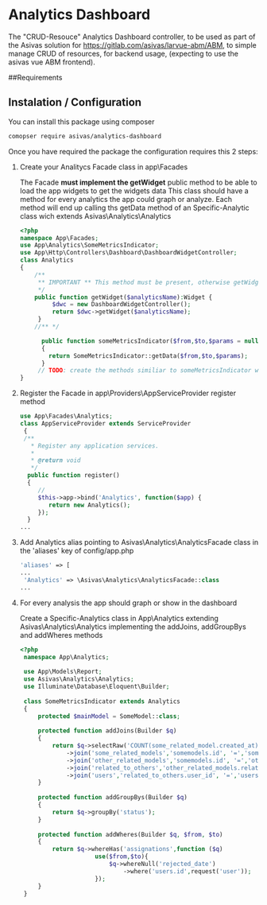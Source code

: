 # Analytics Dashboard
The "CRUD-Resouce" Analytics Dashboard controller, to be used as part of the 
Asivas solution for https://gitlab.com/asivas/larvue-abm/ABM, to simple manage CRUD of resources, 
for backend usage, (expecting to use the asivas vue ABM frontend).

##Requirements


## Instalation / Configuration

You can install this package using composer

```bash
comopser require asivas/analytics-dashboard
```

Once you have required the package the configuration requires this 2 steps:

1. Create your Analitycs Facade class in app\Facades

   The Facade **must implement the getWidget** public method to be able to load the app widgets to get the widgets data
   This class should have a method for every analytics the app could graph or analyze.
   Each method will end up calling ths getData method of an Specific-Analytic class wich extends Asivas\Analytics\Analytics
   ```php
   <?php
   namespace App\Facades;
   use App\Analytics\SomeMetricsIndicator;
   use App\Http\Controllers\Dashboard\DashboardWidgetController;
   class Analytics
   {            
       /** 
        ** IMPORTANT ** This method must be present, otherwise getWidgetData won't be able to build the proper response
        */
       public function getWidget($analyticsName):Widget {
            $dwc = new DashboardWidgetController();
            return $dwc->getWidget($analyticsName);
        }
       //** */

         public function someMetricsIndicator($from,$to,$params = null)
         {
           return SomeMetricsIndicator::getData($from,$to,$params);
         }
        // TODO: create the methods similiar to someMetricsIndicator with your criteria
   }
   ```
2. Register the Facade in app\Providers\AppServiceProvider register method

   ```php
   use App\Facades\Analytics;
   class AppServiceProvider extends ServiceProvider
    {
    /**
      * Register any application services.
      * 
      * @return void
      */
     public function register()
     {
        //
        $this->app->bind('Analytics', function($app) {
           return new Analytics();
        });
     }
   ...
   ```
3. Add Analytics alias pointing to Asivas\Analytics\AnalyticsFacade class in the 'aliases' key of config/app.php
    ```php
   'aliases' => [
   ...
     'Analytics' => \Asivas\Analytics\AnalyticsFacade::class
   ...
    ```
5. For every analysis the app should graph or show in the dashboard

   Create a Specific-Analytics class in App\Analytics extending Asivas\Analytics\Analytics
    implementing the addJoins, addGroupBys and addWheres methods
   ```php
   <?php
    namespace App\Analytics;
    
    use App\Models\Report;
    use Asivas\Analytics\Analytics;
    use Illuminate\Database\Eloquent\Builder;
    
    class SomeMetricsIndicator extends Analytics
    {
        protected $mainModel = SomeModel::class;
    
        protected function addJoins(Builder $q)
        {
            return $q->selectRaw('COUNT(some_related_model.created_at) as somemodels, \'assigned\' as status')
                ->join('some_related_models','somemodels.id', '=','some_related_models.somemodel_id')
                ->join('other_related_models','somemodels.id', '=','other_related_models.somemodel_id')
                ->join('related_to_others','other_related_models.related_to_other_id', '=','related_to_others.id')
                ->join('users','related_to_others.user_id', '=','users.id');
        }
    
        protected function addGroupBys(Builder $q)
        {
            return $q->groupBy('status');
        }
    
        protected function addWheres(Builder $q, $from, $to)
        {
            return $q->whereHas('assignations',function ($q)
                        use($from,$to){
                            $q->whereNull('rejected_date')
                                ->where('users.id',request('user'));
                        });
        }
    }
   ```



